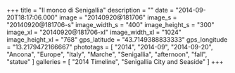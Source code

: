 +++
title = "Il monco di Senigallia"
description = ""
date = "2014-09-20T18:17:06.000"
image = "20140920@181706"
image_s = "20140920@181706-s"
image_width_s = "400"
image_height_s = "300"
image_xl = "20140920@181706-xl"
image_width_xl = "1024"
image_height_xl = "768"
gps_latitude = "43.7149388833333"
gps_longitude = "13.2179472166667"
phototags = [ "2014", "2014-09", "2014-09-20", "Ancona", "Europe", "Italy", "Marche", "Senigallia", "afternoon", "fall", "statue" ]
galleries = [ "2014 Timeline", "Senigallia City and Seaside" ]
+++
